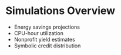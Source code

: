 # Simulations Overview

- Energy savings projections
- CPU-hour utilization
- Nonprofit yield estimates
- Symbolic credit distribution
